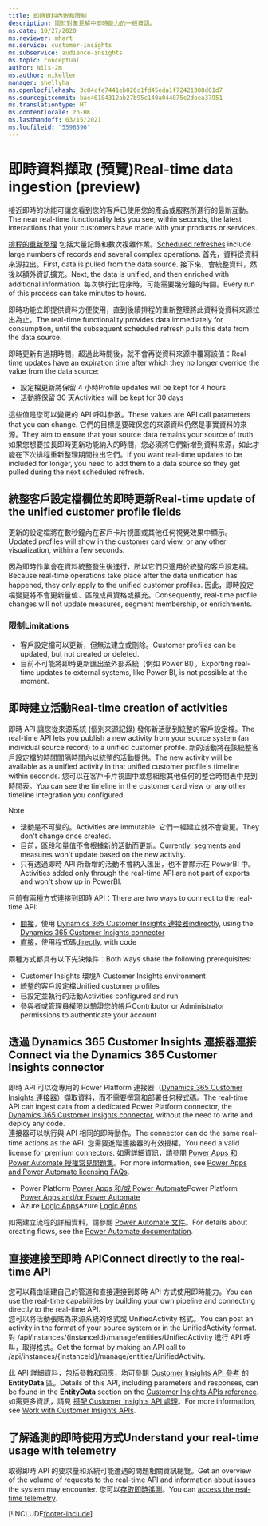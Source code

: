 ```yaml
---
title: 即時資料內嵌和限制
description: 關於對象見解中即時能力的一般資訊。
ms.date: 10/27/2020
ms.reviewer: mhart
ms.service: customer-insights
ms.subservice: audience-insights
ms.topic: conceptual
author: Nils-2m
ms.author: nikeller
manager: shellyha
ms.openlocfilehash: 3c84cfe7441eb026c1fd45eda1f72421388d01d7
ms.sourcegitcommit: bae40184312ab27b95c140a044875c2daea37951
ms.translationtype: HT
ms.contentlocale: zh-HK
ms.lasthandoff: 03/15/2021
ms.locfileid: "5598596"
---
```

# <a name="real-time-data-ingestion-preview"></a><span data-ttu-id="a8b7b-103">即時資料擷取 (預覽)</span><span class="sxs-lookup"><span data-stu-id="a8b7b-103">Real-time data ingestion (preview)</span></span>

<span data-ttu-id="a8b7b-104">接近即時的功能可讓您看到您的客戶已使用您的產品或服務所進行的最新互動。</span><span class="sxs-lookup"><span data-stu-id="a8b7b-104">The near real-time functionality lets you see, within seconds, the latest interactions that your customers have made with your products or services.</span></span>

<span data-ttu-id="a8b7b-105">[排程的重新整理](system.md#schedule-tab) 包括大量記錄和數次複雜作業。</span><span class="sxs-lookup"><span data-stu-id="a8b7b-105">[Scheduled refreshes](system.md#schedule-tab) include large numbers of records and several complex operations.</span></span> <span data-ttu-id="a8b7b-106">首先，資料從資料來源拉出。</span><span class="sxs-lookup"><span data-stu-id="a8b7b-106">First, data is pulled from the data source.</span></span> <span data-ttu-id="a8b7b-107">接下來，會統整資料，然後以額外資訊擴充。</span><span class="sxs-lookup"><span data-stu-id="a8b7b-107">Next, the data is unified, and then enriched with additional information.</span></span> <span data-ttu-id="a8b7b-108">每次執行此程序時，可能需要幾分鐘的時間。</span><span class="sxs-lookup"><span data-stu-id="a8b7b-108">Every run of this process can take minutes to hours.</span></span>

<span data-ttu-id="a8b7b-109">即時功能立即提供資料方便使用，直到後續排程的重新整理將此資料從資料來源拉出為止。</span><span class="sxs-lookup"><span data-stu-id="a8b7b-109">The real-time functionality provides data immediately for consumption, until the subsequent scheduled refresh pulls this data from the data source.</span></span>

<span data-ttu-id="a8b7b-110">即時更新有過期時間，超過此時間後，就不會再從資料來源中覆寫該值：</span><span class="sxs-lookup"><span data-stu-id="a8b7b-110">Real-time updates have an expiration time after which they no longer override the value from the data source:</span></span>

- <span data-ttu-id="a8b7b-111">設定檔更新將保留 4 小時</span><span class="sxs-lookup"><span data-stu-id="a8b7b-111">Profile updates will be kept for 4 hours</span></span>
- <span data-ttu-id="a8b7b-112">活動將保留 30 天</span><span class="sxs-lookup"><span data-stu-id="a8b7b-112">Activities will be kept for 30 days</span></span>

<span data-ttu-id="a8b7b-113">這些值是您可以變更的 API 呼叫參數。</span><span class="sxs-lookup"><span data-stu-id="a8b7b-113">These values are API call parameters that you can change.</span></span> <span data-ttu-id="a8b7b-114">它們的目標是要確保您的來源資料仍然是事實資料的來源。</span><span class="sxs-lookup"><span data-stu-id="a8b7b-114">They aim to ensure that your source data remains your source of truth.</span></span> <span data-ttu-id="a8b7b-115">如果您想要拉長即時更新功能納入的時間，您必須將它們新增到資料來源，如此才能在下次排程重新整理期間拉出它們。</span><span class="sxs-lookup"><span data-stu-id="a8b7b-115">If you want real-time updates to be included for longer, you need to add them to a data source so they get pulled during the next scheduled refresh.</span></span>

## <a name="real-time-update-of-the-unified-customer-profile-fields"></a><span data-ttu-id="a8b7b-116">統整客戶設定檔欄位的即時更新</span><span class="sxs-lookup"><span data-stu-id="a8b7b-116">Real-time update of the unified customer profile fields</span></span>

<span data-ttu-id="a8b7b-117">更新的設定檔將在數秒鐘內在客戶卡片視圖或其他任何視覺效果中顯示。</span><span class="sxs-lookup"><span data-stu-id="a8b7b-117">Updated profiles will show in the customer card view, or any other visualization, within a few seconds.</span></span>

<span data-ttu-id="a8b7b-118">因為即時作業會在資料統整發生後進行，所以它們只適用於統整的客戶設定檔。</span><span class="sxs-lookup"><span data-stu-id="a8b7b-118">Because real-time operations take place after the data unification has happened, they only apply to the unified customer profiles.</span></span> <span data-ttu-id="a8b7b-119">因此，即時設定檔變更將不會更新量值、區段成員資格或擴充。</span><span class="sxs-lookup"><span data-stu-id="a8b7b-119">Consequently, real-time profile changes will not update measures, segment membership, or enrichments.</span></span>

### <a name="limitations"></a><span data-ttu-id="a8b7b-120">限制</span><span class="sxs-lookup"><span data-stu-id="a8b7b-120">Limitations</span></span>

- <span data-ttu-id="a8b7b-121">客戶設定檔可以更新，但無法建立或刪除。</span><span class="sxs-lookup"><span data-stu-id="a8b7b-121">Customer profiles can be updated, but not created or deleted.</span></span>
- <span data-ttu-id="a8b7b-122">目前不可能將即時更新匯出至外部系統（例如 Power BI）。</span><span class="sxs-lookup"><span data-stu-id="a8b7b-122">Exporting real-time updates to external systems, like Power BI, is not possible at the moment.</span></span>

## <a name="real-time-creation-of-activities"></a><span data-ttu-id="a8b7b-123">即時建立活動</span><span class="sxs-lookup"><span data-stu-id="a8b7b-123">Real-time creation of activities</span></span>

<span data-ttu-id="a8b7b-124">即時 API 讓您從來源系統 (個別來源記錄) 發佈新活動到統整的客戶設定檔。</span><span class="sxs-lookup"><span data-stu-id="a8b7b-124">The real-time API lets you publish a new activity from your source system (an individual source record) to a unified customer profile.</span></span> <span data-ttu-id="a8b7b-125">新的活動將在該統整客戶設定檔的時間間隔時間內以統整的活動提供。</span><span class="sxs-lookup"><span data-stu-id="a8b7b-125">The new activity will be available as a unified activity in that unified customer profile's timeline within seconds.</span></span> <span data-ttu-id="a8b7b-126">您可以在客戶卡片視圖中或您組態其他任何的整合時間表中見到時間表。</span><span class="sxs-lookup"><span data-stu-id="a8b7b-126">You can see the timeline in the customer card view or any other timeline integration you configured.</span></span>

> [!NOTE]
>
> - <span data-ttu-id="a8b7b-127">活動是不可變的。</span><span class="sxs-lookup"><span data-stu-id="a8b7b-127">Activities are immutable.</span></span> <span data-ttu-id="a8b7b-128">它們一經建立就不會變更。</span><span class="sxs-lookup"><span data-stu-id="a8b7b-128">They don't change once created.</span></span>
> - <span data-ttu-id="a8b7b-129">目前，區段和量值不會根據新的活動而更新。</span><span class="sxs-lookup"><span data-stu-id="a8b7b-129">Currently, segments and measures won't update based on the new activity.</span></span>
> - <span data-ttu-id="a8b7b-130">只有透過即時 API 所新增的活動不會納入匯出，也不會顯示在 PowerBI 中。</span><span class="sxs-lookup"><span data-stu-id="a8b7b-130">Activities added only through the real-time API are not part of exports and won't show up in PowerBI.</span></span>

<span data-ttu-id="a8b7b-131">目前有兩種方式連接到即時 API：</span><span class="sxs-lookup"><span data-stu-id="a8b7b-131">There are two ways to connect to the real-time API:</span></span>

- <span data-ttu-id="a8b7b-132">[間接](#connect-via-the-dynamics-365-customer-insights-connector)，使用 [Dynamics 365 Customer Insights 連接器](/connectors/customerinsights/)</span><span class="sxs-lookup"><span data-stu-id="a8b7b-132">[indirectly](#connect-via-the-dynamics-365-customer-insights-connector), using the [Dynamics 365 Customer Insights connector](/connectors/customerinsights/)</span></span>
- <span data-ttu-id="a8b7b-133">[直接](#connect-directly-to-the-real-time-api)，使用程式碼</span><span class="sxs-lookup"><span data-stu-id="a8b7b-133">[directly](#connect-directly-to-the-real-time-api), with code</span></span>

<span data-ttu-id="a8b7b-134">兩種方式都具有以下先決條件：</span><span class="sxs-lookup"><span data-stu-id="a8b7b-134">Both ways share the following prerequisites:</span></span>

- <span data-ttu-id="a8b7b-135">Customer Insights 環境</span><span class="sxs-lookup"><span data-stu-id="a8b7b-135">A Customer Insights environment</span></span>
- <span data-ttu-id="a8b7b-136">統整的客戶設定檔</span><span class="sxs-lookup"><span data-stu-id="a8b7b-136">Unified customer profiles</span></span>
- <span data-ttu-id="a8b7b-137">已設定並執行的活動</span><span class="sxs-lookup"><span data-stu-id="a8b7b-137">Activities configured and run</span></span>
- <span data-ttu-id="a8b7b-138">參與者或管理員權限以驗證您的帳戶</span><span class="sxs-lookup"><span data-stu-id="a8b7b-138">Contributor or Administrator permissions to authenticate your account</span></span>

## <a name="connect-via-the-dynamics-365-customer-insights-connector"></a><span data-ttu-id="a8b7b-139">透過 Dynamics 365 Customer Insights 連接器連接</span><span class="sxs-lookup"><span data-stu-id="a8b7b-139">Connect via the Dynamics 365 Customer Insights connector</span></span>

<span data-ttu-id="a8b7b-140">即時 API 可以從專用的 Power Platform 連接器（[Dynamics 365 Customer Insights 連接器](/connectors/customerinsights/)）擷取資料，而不需要撰寫和部署任何程式碼。</span><span class="sxs-lookup"><span data-stu-id="a8b7b-140">The real-time API can ingest data from a dedicated Power Platform connector, the [Dynamics 365 Customer Insights connector](/connectors/customerinsights/), without the need to write and deploy any code.</span></span>    
<span data-ttu-id="a8b7b-141">連接器可以執行與 API 相同的即時動作。</span><span class="sxs-lookup"><span data-stu-id="a8b7b-141">The connector can do the same real-time actions as the API.</span></span> <span data-ttu-id="a8b7b-142">您需要進階連接器的有效授權。</span><span class="sxs-lookup"><span data-stu-id="a8b7b-142">You need a valid license for premium connectors.</span></span> <span data-ttu-id="a8b7b-143">如需詳細資訊，請參閱 [Power Apps 和 Power Automate 授權常見問題集](/power-platform/admin/powerapps-flow-licensing-faq)。</span><span class="sxs-lookup"><span data-stu-id="a8b7b-143">For more information, see [Power Apps and Power Automate licensing FAQs](/power-platform/admin/powerapps-flow-licensing-faq).</span></span>

- <span data-ttu-id="a8b7b-144">Power Platform [Power Apps 和/或 Power Automate](/connectors/)</span><span class="sxs-lookup"><span data-stu-id="a8b7b-144">Power Platform [Power Apps and/or Power Automate](/connectors/)</span></span>
- <span data-ttu-id="a8b7b-145">Azure [Logic Apps](/azure/connectors/apis-list)</span><span class="sxs-lookup"><span data-stu-id="a8b7b-145">Azure [Logic Apps](/azure/connectors/apis-list)</span></span>

<span data-ttu-id="a8b7b-146">如需建立流程的詳細資料，請參閱 [Power Automate 文件](/power-automate/)。</span><span class="sxs-lookup"><span data-stu-id="a8b7b-146">For details about creating flows, see the [Power Automate documentation](/power-automate/).</span></span>

## <a name="connect-directly-to-the-real-time-api"></a><span data-ttu-id="a8b7b-147">直接連接至即時 API</span><span class="sxs-lookup"><span data-stu-id="a8b7b-147">Connect directly to the real-time API</span></span>

<span data-ttu-id="a8b7b-148">您可以藉由組建自己的管道和直接連接到即時 API 方式使用即時能力。</span><span class="sxs-lookup"><span data-stu-id="a8b7b-148">You can use the real-time capabilities by building your own pipeline and connecting directly to the real-time API.</span></span>    
<span data-ttu-id="a8b7b-149">您可以將活動張貼為來源系統的格式或 UnifiedActivity 格式。</span><span class="sxs-lookup"><span data-stu-id="a8b7b-149">You can post an activity in the format of your source system or in the UnifiedActivity format.</span></span> <span data-ttu-id="a8b7b-150">對 /api/instances/{instanceId}/manage/entities/UnifiedActivity 進行 API 呼叫，取得格式。</span><span class="sxs-lookup"><span data-stu-id="a8b7b-150">Get the format by making an API call to /api/instances/{instanceId}/manage/entities/UnifiedActivity.</span></span>

<span data-ttu-id="a8b7b-151">此 API 詳細資料，包括參數和回應，均可參閱 [Customer Insights API 參考](https://developer.ci.ai.dynamics.com/api-details#api=CustomerInsights) 的 **EntityData** 區。</span><span class="sxs-lookup"><span data-stu-id="a8b7b-151">Details of this API, including parameters and responses, can be found in the **EntityData** section on the [Customer Insights APIs reference](https://developer.ci.ai.dynamics.com/api-details#api=CustomerInsights).</span></span> <span data-ttu-id="a8b7b-152">如需更多資訊，請見 [搭配 Customer Insights API 處理](apis.md)。</span><span class="sxs-lookup"><span data-stu-id="a8b7b-152">For more information, see [Work with Customer Insights APIs](apis.md).</span></span>

## <a name="understand-your-real-time-usage-with-telemetry"></a><span data-ttu-id="a8b7b-153">了解遙測的即時使用方式</span><span class="sxs-lookup"><span data-stu-id="a8b7b-153">Understand your real-time usage with telemetry</span></span>

<span data-ttu-id="a8b7b-154">取得即時 API 的要求量和系統可能遭遇的問題相關資訊總覽。</span><span class="sxs-lookup"><span data-stu-id="a8b7b-154">Get an overview of the volume of requests to the real-time API and information about issues the system may encounter.</span></span> <span data-ttu-id="a8b7b-155">您可以[存取即時遙測](system.md#api-usage-tab)。</span><span class="sxs-lookup"><span data-stu-id="a8b7b-155">You can [access the real-time telemetry](system.md#api-usage-tab).</span></span> 


[!INCLUDE[footer-include](../includes/footer-banner.md)]